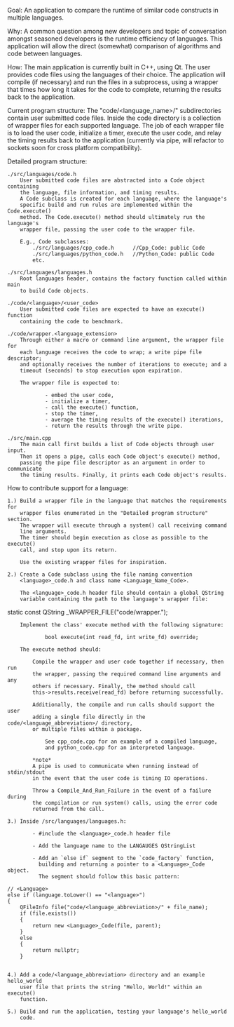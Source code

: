 Goal:
    An application to compare the runtime of similar code constructs in
    multiple languages.

Why:
    A common question among new developers and topic of conversation amongst 
    seasoned developers is the runtime efficiency of languages.
    This application will allow the direct (somewhat) comparison of algorithms
    and code between languages.

How:
    The main application is currently built in C++, using Qt.
    The user provides code files using the languages of their choice. The 
    application will compile (if necessary) and run the files in a subprocess, 
    using a wrapper that times how long it takes for the code to complete,
    returning the results back to the application.

Current program structure:
    The "code/<language_name>/" subdirectories contain user submitted code 
    files. Inside the code directory is a collection of wrapper files for each
    supported language. The job of each wrapper file is to load the user code,
    initialize a timer, execute the user code, and relay the timing results
    back to the application (currently via pipe, will refactor to sockets soon
    for cross platform compatibility).

Detailed program structure:

    ./src/languages/code.h 
        User submitted code files are abstracted into a Code object containing
        the language, file information, and timing results.
        A Code subclass is created for each language, where the language's
        specific build and run rules are implemented within the Code.execute()
        method. The Code.execute() method should ultimately run the language's
        wrapper file, passing the user code to the wrapper file.

        E.g., Code subclasses:
            ./src/languages/cpp_code.h      //Cpp_Code: public Code
            ./src/languages/python_code.h   //Python_Code: public Code
            etc.

    ./src/languages/languages.h
        Root languages header, contains the factory function called within main
        to build Code objects.

    ./code/<language>/<user_code>
        User submitted code files are expected to have an execute() function 
        containing the code to benchmark.

    ./code/wrapper.<language_extension>
        Through either a macro or command line argument, the wrapper file for
        each language receives the code to wrap; a write pipe file descriptor;
        and optionally receives the number of iterations to execute; and a 
        timeout (seconds) to stop execution upon expiration.

        The wrapper file is expected to:

                - embed the user code,
                - initialize a timer,
                - call the execute() function,
                - stop the timer,
                - average the timing results of the execute() iterations,
                - return the results through the write pipe.
    
    ./src/main.cpp
        The main call first builds a list of Code objects through user input.
        Then it opens a pipe, calls each Code object's execute() method,  
        passing the pipe file descriptor as an argument in order to communicate
        the timing results. Finally, it prints each Code object's results.


How to contribute support for a language:
    
    1.) Build a wrapper file in the language that matches the requirements for
        wrapper files enumerated in the "Detailed program structure" section.
        The wrapper will execute through a system() call receiving command
        line arguments.
        The timer should begin execution as close as possible to the execute()
        call, and stop upon its return.

        Use the existing wrapper files for inspiration.

    2.) Create a Code subclass using the file naming convention 
        <language>_code.h and class name <Language_Name_Code>.
        
        The <language>_code.h header file should contain a global QString
        variable containing the path to the language's wrapper file:

static const QString <LANGUAGE>_WRAPPER_FILE("code/wrapper.<extension>");

        
        Implement the class' execute method with the following signature:

                bool execute(int read_fd, int write_fd) override;

        The execute method should:

            Compile the wrapper and user code together if necessary, then run
            the wrapper, passing the required command line arguments and any
            others if necessary. Finally, the method should call
            this->results.receive(read_fd) before returning successfully.

            Additionally, the compile and run calls should support the user
            adding a single file directly in the code/<language_abbreviation>/ directory, 
            or multiple files within a package.

                See cpp_code.cpp for an example of a compiled language,
                and python_code.cpp for an interpreted language.

            *note*
            A pipe is used to communicate when running instead of stdin/stdout 
            in the event that the user code is timing IO operations.

            Throw a Compile_And_Run_Failure in the event of a failure during
            the compilation or run system() calls, using the error code
            returned from the call.

    3.) Inside /src/languages/languages.h:

            - #include the <language>_code.h header file
        
            - Add the language name to the LANGAUGES QStringList

            - Add an `else if` segment to the `code_factory` function,
              building and returning a pointer to a <Language>_Code object.
              The segment should follow this basic pattern:

    // <Language>
    else if (language.toLower() == "<language>")
    {
        QFileInfo file("code/<language_abbreviation>/" + file_name);
        if (file.exists())
        {
            return new <Language>_Code(file, parent);
        }
        else
        {
            return nullptr;
        }

    
    4.) Add a code/<language_abbreviation> directory and an example hello_world
        user file that prints the string "Hello, World!" within an execute()
        function.

    5.) Build and run the application, testing your language's hello_world
        code.
            
